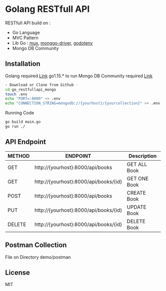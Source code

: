 # Golang RESTfull API
RESTfull API build on :
- Go Language
- MVC Pattern
- Lib Go : [mux](github.com/gorilla/mux), [monggo-driver](go.mongodb.org/mongo-driver/mongo), [godotenv](github.com/joho/godotenv)
- Mongo DB Community
## Installation
Golang required [Link](https://golang.org/doc/install) go1.15.* to run
Mongo DB Community required [Link](https://www.mongodb.com/try/download/community)
```sh
- Download or Clone from Github -
cd go_restfullapi_mongo
touch .env
echo "PORT=:8000" >> .env
echo "CONNECTION_STRING=mongodb://{yourhost}/{yourcollection}" >> .env
```
Running Code
```sh
go build main.go
go run ./
```
## API Endpoint
| METHOD | ENDPOINT | Description |
| ------ | ------ | ------ |
| GET | http://{yourhost}:8000/api/books | GET ALL Book |
| GET | http://{yourhost}:8000/api/books/{id} | GET ONE Book  |
| POST | http://{yourhost}:8000/api/books | CREATE Book |
| PUT | http://{yourhost}:8000/api/books/{id} | UPDATE Book |
| DELETE | http://{yourhost}:8000/api/books/{id} | DELETE Book |

## Postman Collection
File on Directory demo/postman

## License
MIT
